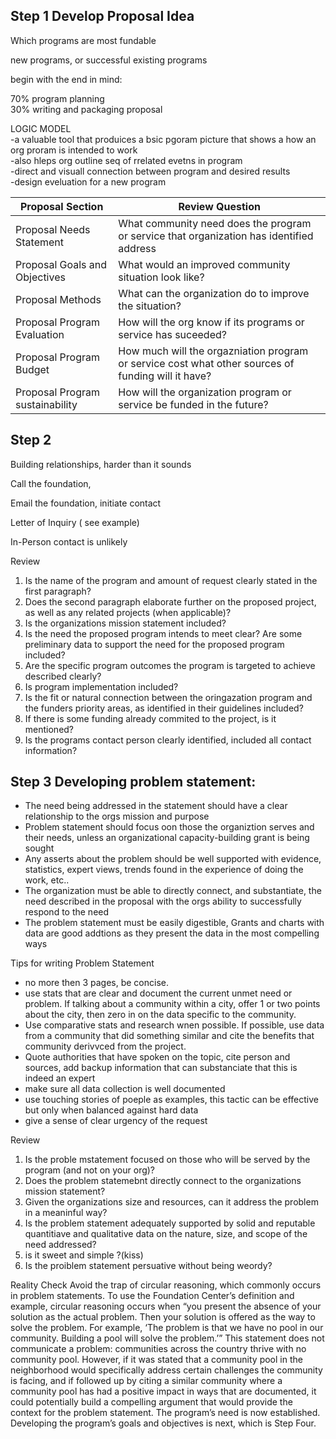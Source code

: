 ## Step 1 Develop Proposal Idea
Which programs are most fundable

new programs, or successful existing programs


begin with the end in mind:

70% program planning  
30% writing and packaging proposal

LOGIC MODEL  
-a valuable tool that produices a bsic pgoram picture that shows a how an org proram is intended to work  
-also hleps org outline seq of rrelated evetns in program  
-direct and visuall connection between program and desired results  
-design eveluation for a new program  


| Proposal Section | Review Question  |
|-|-|
|Proposal Needs Statement|What community need does the program or service that organization has identified address|
|Proposal Goals and Objectives|What would an improved community situation look like? |
| Proposal Methods |  What can the organization do to improve the situation? |
| Proposal Program Evaluation| How will the org know if its programs or service has suceeded?|
|Proposal Program Budget| How much will the orgazniation program or service cost what other sources of funding will it have?|
|Proposal Program sustainability| How will the organization program or service be funded in the future?|

## Step 2

Building relationships, harder than it sounds

Call the foundation,

Email the foundation, initiate contact

Letter of Inquiry  ( see example)

In-Person contact is unlikely

Review
1. Is the name of the program and amount of request clearly stated in the first paragraph?
2. Does the second paragraph elaborate further on the proposed project, as well as any related projects (when applicable)?
3. Is the organizations mission statement included?
4. Is the need the proposed program intends to meet clear? Are some preliminary data to support the need for the proposed program included?
5. Are the specific program outcomes the program is targeted to achieve described clearly?
6. Is program implementation included? 
7. Is the fit or natural connection between the oringazation program and the funders priority areas, as identified in their guidelines included?
8. If there is some funding already commited to the project, is it mentioned?
9. Is the programs contact person clearly identified, included all contact information? 


## Step 3 Developing problem statement:

- The need being addressed in the statement should have a clear relationship to the orgs mission and purpose
- Problem statement should focus oon those the organiztion serves and their needs, unless an organizational capacity-building grant is being sought
- Any asserts about the problem should be well supported with evidence, statistics, expert views, trends found in the experience of doing the work, etc..
- The organization must be able to directly connect, and substantiate, the need described in the proposal with the orgs ability to successfully respond to the need
- The problem statement must be easily digestible, Grants and charts with data are good addtions as they present the data in the most compelling ways

Tips for writing Problem Statement

- no more then 3 pages, be concise.
- use stats that are clear and document the current unmet need or problem. If talking about a community within a city, offer 1 or two points about the city, then zero in on the data specific to the community.
- Use comparative stats and research wnen possible. If possible, use data from a community that did something similar and cite the benefits that community derivvced from the project. 
- Quote authorities that have spoken on the topic, cite person and sources, add backup information that can substanciate that this is indeed an expert
- make sure all data collection is well documented
- use touching stories of poeple as examples, this tactic can be effective but only when balanced against hard data 
- give a sense of clear urgency of the request

Review
1. Is the proble mstatement focused on those who will be served by the program (and not on your org)?
2. Does the problem statemebnt directly connect to the organizations mission statement?
3. Given the organizations size and resources, can it address the problem in a meaninful way?
4. Is the problem statement adequately supported by solid and reputable quantitiave and qualitative data on the nature, size, and scope of the need addressed? 
5. is it sweet and simple ?(kiss)
6. Is the proiblem statement persuative without being weordy?

Reality Check
Avoid the trap of circular reasoning, which commonly occurs in problem statements. To use the Foundation Center’s definition and example, circular reasoning occurs when “you present the absence of your solution as the actual problem. Then your solution is offered as the way to solve the problem. For example, ‘The problem is that we have no pool in our community. Building a pool will solve the problem.’”
This statement does not communicate a problem: communities across the country thrive with no community pool. However, if it was stated that a community pool in the neighborhood would specifically address certain challenges the community is facing, and if followed up by citing a similar community where a community pool has had a positive impact in ways that are documented, it could potentially build a compelling argument that would provide the context for the problem statement.
The program’s need is now established. Developing the program’s goals and objectives is next, which is Step Four.